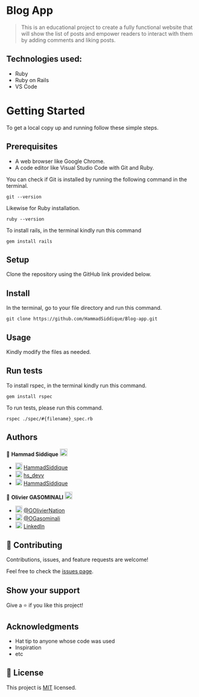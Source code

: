 # Blog App

> This is an educational project to create a fully functional website that will show the list of posts and empower readers to interact with them by adding comments and liking posts.

## Technologies used:

- Ruby
- Ruby on Rails
- VS Code

# Getting Started

To get a local copy up and running follow these simple steps.

## Prerequisites

- A web browser like Google Chrome.
- A code editor like Visual Studio Code with Git and Ruby.

You can check if Git is installed by running the following command in the terminal.

```
git --version
```

Likewise for Ruby installation.

```
ruby --version
```

To install rails, in the terminal kindly run this command

```
gem install rails
```

## Setup

Clone the repository using the GitHub link provided below.

## Install

In the terminal, go to your file directory and run this command.

```
git clone https://github.com/HammadSiddique/Blog-app.git
```

## Usage

Kindly modify the files as needed.

## Run tests

To install rspec, in the terminal kindly run this command.

```
gem install rspec
```

To run tests, please run this command.

```
rspec ./spec/#{filename}_spec.rb
```

## Authors

👤 **Hammad Siddique** <img src="https://emojis.slackmojis.com/emojis/images/1531849430/4246/blob-sunglasses.gif?1531849430" width="20"/>

- <img src="https://user-images.githubusercontent.com/67911212/185442918-aa30589c-c9f9-4edb-8955-1036ceebd5c2.png" width="18"/> [HammadSiddique](https://github.com/HammadSiddique)
- <img src="https://user-images.githubusercontent.com/67911212/185441124-47527d95-39c5-4984-9d2c-a130be72bd50.png" width="18"/> [hs_devv](https://twitter.com/hs_devv)
- <img src="https://user-images.githubusercontent.com/67911212/185442306-ef777855-06ac-4e36-b649-6f0dda869366.png" width="18"/> [HammadSiddique](https://www.linkedin.com/in/-hammadsiddique/)

👤 **Olivier GASOMINALI** <img src="https://emojis.slackmojis.com/emojis/images/1531849430/4246/blob-sunglasses.gif?1531849430" width="20"/>

- <img src="https://user-images.githubusercontent.com/67911212/185442918-aa30589c-c9f9-4edb-8955-1036ceebd5c2.png" width="18"/> [@GOlivierNation](https://github.com/GOlivierNation)
- <img src="https://user-images.githubusercontent.com/67911212/185441124-47527d95-39c5-4984-9d2c-a130be72bd50.png" width="18"/> [@OGasominali](https://twitter.com/OGasominali)
- <img src="https://user-images.githubusercontent.com/67911212/185442306-ef777855-06ac-4e36-b649-6f0dda869366.png" width="18"/> [LinkedIn](https://www.linkedin.com/in/oliviergasominali/)

## 🤝 Contributing

Contributions, issues, and feature requests are welcome!

Feel free to check the [issues page](../../issues/).

## Show your support

Give a ⭐️ if you like this project!

## Acknowledgments

- Hat tip to anyone whose code was used
- Inspiration
- etc

## 📝 License

This project is [MIT](./MIT.md) licensed.
